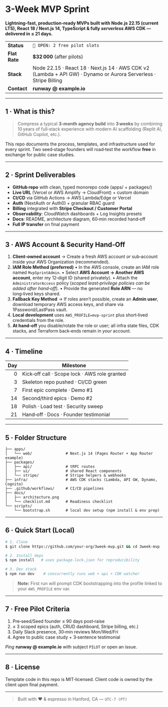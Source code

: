 # 3-Week MVP Sprint

**Lightning-fast, production‑ready MVPs built with Node.js **22.15** (current LTS), React 18 / Next.js 14, TypeScript & fully *serverless* AWS CDK — delivered in ≤ 21 days.**

|               |                                                                                                                  |
| ------------- | ---------------------------------------------------------------------------------------------------------------- |
| **Status**    | `🚀 OPEN: 2 free pilot slots`                                                                                    |
| **Flat Rate** | **\$32 000** (after pilots)                                                                                      |
| **Stack**     | Node 22.15 · React 18 · Next.js 14 · AWS CDK v2 (Lambda + API GW) · Dynamo or Aurora Serverless · Stripe Billing |
| **Contact**   | **runway @ example.io**                                                                                          |

---

## 1 · What is this?

> Compress a typical **3‑month agency build** into **3 weeks** by combining 10 years of full‑stack experience with modern AI scaffolding (Replit AI, GitHub Copilot, etc.).

This repo documents the process, templates, and infrastructure used for every sprint. Two seed‑stage founders will road‑test the workflow **free** in exchange for public case studies.

---

## 2 · Sprint Deliverables

* **GitHub repo** with clean, typed monorepo code (apps/ + packages/)
* **Live URL** (Vercel or AWS Amplify → CloudFront) + custom domain
* **CI/CD** via GitHub Actions → AWS Lambda/Edge or Vercel
* **Auth** (NextAuth or Auth0) + granular RBAC guard
* **Billing** integrated with **Stripe Checkout / Customer Portal**
* **Observability**: CloudWatch dashboards + Log Insights presets
* **Docs**: README, architecture diagram, 60‑min recorded hand‑off
* **Full IP transfer** on final payment

---

## 3 · AWS Account & Security Hand‑Off

1. **Client‑owned account** → Create a fresh AWS account *or* sub‑account inside your AWS Organization (recommended).
2. **IAM Role Method (preferred)**
   • In the AWS console, create an IAM role named `MvpSprintAdmin`.
   • Select **AWS Account → Another AWS account**, enter my 12‑digit ID (shared privately).
   • Attach the `AdministratorAccess` policy (*scoped least‑privilege policies can be added after hand‑off*).
   • Provide the generated **Role ARN** — no long‑lived keys shared.
3. **Fallback Key Method** → If roles aren’t possible, create an **Admin user**, download temporary AWS access keys, and share via 1Password/LastPass vault.
4. **Local development** uses `AWS_PROFILE=mvp-sprint` plus short‑lived credentials from the role.
5. **At hand‑off** you disable/rotate the role or user; all infra state files, CDK stacks, and Terraform back‑ends remain in *your* account.

---

## 4 · Timeline

| Day | Milestone                                     |
| --: | --------------------------------------------- |
|   0 | Kick‑off call · Scope lock · AWS role granted |
|   3 | Skeleton repo pushed · CI/CD green            |
|   7 | First epic complete · Demo #1                 |
|  14 | Second/third epics · Demo #2                  |
|  18 | Polish · Load test · Security sweep           |
|  21 | Hand‑off · Docs · Founder testimonial         |

---

## 5 · Folder Structure

```
├── apps/
│   └── web/               # Next.js 14 (Pages Router + App Router example)
├── packages/
│   ├── api/               # tRPC routes
│   ├── ui/                # shared React components
│   └── stripe/            # Stripe helpers & webhooks
├── infra/                 # AWS CDK stacks (Lambda, API GW, Dynamo, Cognito)
├── .github/workflows/     # CI/CD pipelines
├── docs/
│   ├── architecture.png
│   └── checklist.md       # Readiness checklist
└── scripts/
    └── bootstrap.sh       # local dev setup (npm install & env prep)
```

---

## 6 · Quick Start (Local)

```bash
# 1. Clone
$ git clone https://github.com/your‑org/3week‑mvp.git && cd 3week‑mvp

# 2. Install deps
$ npm install   # uses package‑lock.json for reproducibility

# 3. Dev stack
$ npm run dev    # concurrently runs web + api + CDK watcher
```

> **Note:** First run will prompt CDK bootstrapping into the profile linked to your `AWS_PROFILE` env var.

---

## 7 · Free Pilot Criteria

1. Pre‑seed/Seed founder ≤ 90 days post‑raise
2. ≤ 3 scoped epics (auth, CRUD dashboard, Stripe billing, etc.)
3. Daily Slack presence, 30‑min reviews Mon/Wed/Fri
4. Agree to public case study + 3‑sentence testimonial

*Ping* **runway @ example.io** with subject `PILOT` or open an issue.

---

## 8 · License

Template code in this repo is MIT‑licensed. Client code is owned by the client upon final payment.

---

> Built with ❤️ & espresso in Hanford, CA — `UTC‑7 (PT)`
